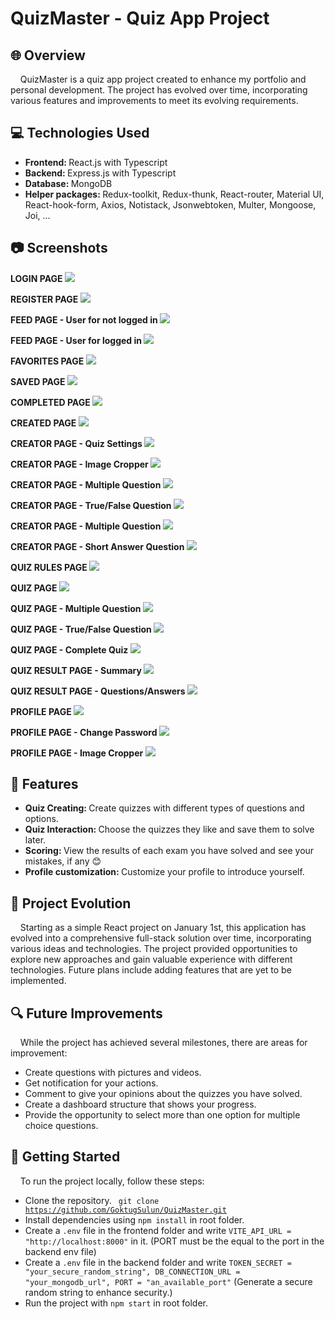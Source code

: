 <h1> QuizMaster - Quiz App Project </h1>

<h2> 🌐 Overview </h2>
<p>&nbsp;&nbsp;&nbsp; QuizMaster is a quiz app project created to enhance my portfolio and personal development. The project has evolved over time, incorporating various features and improvements to meet its evolving requirements.</p>

<h2> 💻 Technologies Used </h2>

* <strong> Frontend: </strong> React.js with Typescript
* <strong> Backend: </strong> Express.js with Typescript
* <strong> Database: </strong> MongoDB
* <strong> Helper packages: </strong> Redux-toolkit, Redux-thunk, React-router, Material UI, React-hook-form, Axios, Notistack, Jsonwebtoken, Multer, Mongoose, Joi, ...

<h2> 📷 Screenshots </h2>
<strong> LOGIN PAGE </strong>
<img src="./images/Login.png" /> 
<br />

<strong> REGISTER PAGE </strong>
<img src="./images/Register.png" /> 
<br />

<strong> FEED PAGE - User for not logged in </strong>
<img src="./images/Public Dashboard.png" /> 
<br />

<strong> FEED PAGE - User for logged in </strong>
<img src="./images/Logged in Dashboard.png" /> 
<br />

<strong> FAVORITES PAGE </strong>
<img src="./images/Favorites.png" /> 
<br />

<strong> SAVED PAGE </strong>
<img src="./images/Saved.png" /> 
<br />

<strong> COMPLETED PAGE </strong>
<img src="./images/Completed.png" /> 
<br />

<strong> CREATED PAGE </strong>
<img src="./images/Created.png" /> 
<br />

<strong> CREATOR PAGE - Quiz Settings </strong>
<img src="./images/Creator - Quiz Settings.png" /> 
<br />

<strong> CREATOR PAGE - Image Cropper </strong>
<img src="./images/Creator - Quiz Settings - Image Cropper.png" /> 
<br />

<strong> CREATOR PAGE - Multiple Question </strong>
<img src="./images/Creator - Multiple Question.png" /> 
<br />

<strong> CREATOR PAGE - True/False Question </strong>
<img src="./images/Creator - TrueFalse Question.png" /> 
<br />

<strong> CREATOR PAGE - Multiple Question </strong>
<img src="./images/Creator - Multiple Question.png" /> 
<br />

<strong> CREATOR PAGE - Short Answer Question </strong>
<img src="./images/Creator - Short Answer.png" /> 
<br />

<strong> QUIZ RULES PAGE </strong>
<img src="./images/Quiz Rules.png" /> 
<br />

<strong> QUIZ PAGE </strong>
<img src="./images/Quiz - Start.png" /> 
<br />

<strong> QUIZ PAGE - Multiple Question </strong>
<img src="./images/Quiz - Multiple Quesion.png" /> 
<br />

<strong> QUIZ PAGE - True/False Question </strong>
<img src="./images/Quiz - TrueFalse.png" /> 
<br />

<strong> QUIZ PAGE - Complete Quiz </strong>
<img src="./images/Quiz - Complete.png" /> 
<br />

<strong> QUIZ RESULT PAGE - Summary </strong>
<img src="./images/Quiz Result - Summary.png" /> 
<br />

<strong> QUIZ RESULT PAGE - Questions/Answers </strong>
<img src="./images/Quiz Result - Questions.png" /> 
<br />

<strong> PROFILE PAGE </strong>
<img src="./images/Profile.png" /> 
<br />

<strong> PROFILE PAGE - Change Password </strong>
<img src="./images/Profile - Change Password.png" /> 
<br />

<strong> PROFILE PAGE - Image Cropper </strong>
<img src="./images/Profile - Image Cropper.png" /> 
<br />

<h2> 🚀 Features </h2>

* <strong> Quiz Creating: </strong> Create quizzes with different types of questions and options.
* <strong> Quiz Interaction: </strong> Choose the quizzes they like and save them to solve later.
* <strong> Scoring: </strong> View the results of each exam you have solved and see your mistakes, if any 😊
* <strong> Profile customization: </strong> Customize your profile to introduce yourself.
 
<h2> 🔄 Project Evolution </h2>
<p>&nbsp;&nbsp;&nbsp; Starting as a simple React project on January 1st, this application has evolved into a comprehensive full-stack solution over time, incorporating various ideas and technologies. The project provided opportunities to explore new approaches and gain valuable experience with different technologies. Future plans include adding features that are yet to be implemented.</p>

<h2> 🔍 Future Improvements </h2>
<p>&nbsp;&nbsp;&nbsp; While the project has achieved several milestones, there are areas for improvement: </p>

* Create questions with pictures and videos.
* Get notification for your actions.
* Comment to give your opinions about the quizzes you have solved.
* Create a dashboard structure that shows your progress.
* Provide the opportunity to select more than one option for multiple choice questions.

<h2> 🏁 Getting Started </h2>
<p>&nbsp;&nbsp;&nbsp; To run the project locally, follow these steps: </p>

* Clone the repository. <code> git clone https://github.com/GoktugSulun/QuizMaster.git </code>
* Install dependencies using <code>npm install</code> in root folder.
* Create a <code>.env</code> file in the frontend folder and write <code>VITE_API_URL = "http://localhost:8000"</code> in it. (PORT must be the equal to the port in the backend env file)
* Create a <code>.env</code> file in the backend folder and write <code>TOKEN_SECRET = "your_secure_random_string", DB_CONNECTION_URL = "your_mongodb_url", PORT = "an_available_port"</code> (Generate a secure random string to enhance security.)
* Run the project with <code>npm start</code> in root folder.
